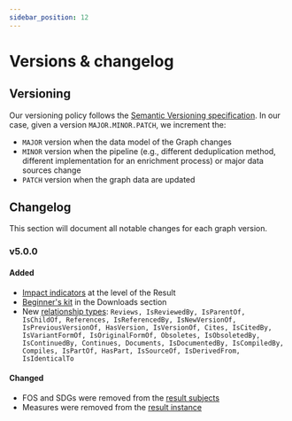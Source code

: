 ```yaml
---
sidebar_position: 12
---
```


# Versions & changelog


## Versioning

Our versioning policy follows the [Semantic Versioning specification](https://semver.org/). 
In our case, given a version `MAJOR.MINOR.PATCH`, we increment the:

* `MAJOR` version when the data model of the Graph changes
* `MINOR` version when the pipeline (e.g., different deduplication method, different implementation for an enrichment process) or major data sources change
* `PATCH` version when the graph data are updated


## Changelog

This section will document all notable changes for each graph version.


### v5.0.0

#### Added

- [Impact indicators](/data-model/entities/result#indicators) at the level of the Result
- [Beginner's kit](/downloads/beginners-kit) in the Downloads section
- New [relationship types](/data-model/relationships#relationship-types): `Reviews, IsReviewedBy, IsParentOf, IsChildOf, References, IsReferencedBy, IsNewVersionOf, IsPreviousVersionOf, HasVersion, IsVersionOf, Cites, IsCitedBy, IsVariantFormOf, IsOriginalFormOf, Obsoletes, IsObsoletedBy, IsContinuedBy, Continues, Documents, IsDocumentedBy, IsCompiledBy, Compiles, IsPartOf, HasPart, IsSourceOf, IsDerivedFrom, IsIdenticalTo`

#### Changed

- FOS and SDGs were removed from the [result subjects](/data-model/entities/result#subjects)
- Measures were removed from the [result instance](/data-model/entities/result#instance)

